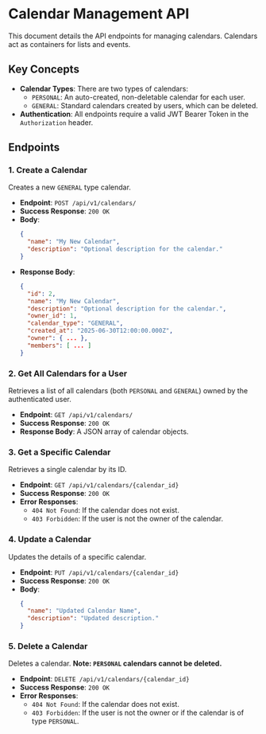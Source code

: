 # Calendar Management API

This document details the API endpoints for managing calendars. Calendars act as containers for lists and events.

## Key Concepts

*   **Calendar Types**: There are two types of calendars:
    *   `PERSONAL`: An auto-created, non-deletable calendar for each user.
    *   `GENERAL`: Standard calendars created by users, which can be deleted.
*   **Authentication**: All endpoints require a valid JWT Bearer Token in the `Authorization` header.

## Endpoints

### 1. Create a Calendar

Creates a new `GENERAL` type calendar.

*   **Endpoint**: `POST /api/v1/calendars/`
*   **Success Response**: `200 OK`
*   **Body**:
    ```json
    {
      "name": "My New Calendar",
      "description": "Optional description for the calendar."
    }
    ```
*   **Response Body**:
    ```json
    {
      "id": 2,
      "name": "My New Calendar",
      "description": "Optional description for the calendar.",
      "owner_id": 1,
      "calendar_type": "GENERAL",
      "created_at": "2025-06-30T12:00:00.000Z",
      "owner": { ... },
      "members": [ ... ]
    }
    ```

### 2. Get All Calendars for a User

Retrieves a list of all calendars (both `PERSONAL` and `GENERAL`) owned by the authenticated user.

*   **Endpoint**: `GET /api/v1/calendars/`
*   **Success Response**: `200 OK`
*   **Response Body**: A JSON array of calendar objects.

### 3. Get a Specific Calendar

Retrieves a single calendar by its ID.

*   **Endpoint**: `GET /api/v1/calendars/{calendar_id}`
*   **Success Response**: `200 OK`
*   **Error Responses**:
    *   `404 Not Found`: If the calendar does not exist.
    *   `403 Forbidden`: If the user is not the owner of the calendar.

### 4. Update a Calendar

Updates the details of a specific calendar.

*   **Endpoint**: `PUT /api/v1/calendars/{calendar_id}`
*   **Success Response**: `200 OK`
*   **Body**:
    ```json
    {
      "name": "Updated Calendar Name",
      "description": "Updated description."
    }
    ```

### 5. Delete a Calendar

Deletes a calendar. **Note: `PERSONAL` calendars cannot be deleted.**

*   **Endpoint**: `DELETE /api/v1/calendars/{calendar_id}`
*   **Success Response**: `200 OK`
*   **Error Responses**:
    *   `404 Not Found`: If the calendar does not exist.
    *   `403 Forbidden`: If the user is not the owner or if the calendar is of type `PERSONAL`.
